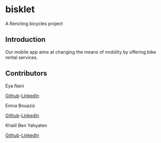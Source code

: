 # bisklet

A Rencting bicycles project 

## Introduction
Our mobile app aims at changing the means of mobility by offering bike rental services.




## Contributors
Eya Nani 

[Github](https://github.com/eya-98)-[LinkedIn](https://www.linkedin.com/in/eya-nani-534996154/)

Emna Bouaziz

[Github](https://github.com/emnabz)-[LinkedIn](https://www.linkedin.com/in/emna-bouaziz-4634771b7/)

Khalil Ben Yahyaten 

[Github](https://github.com/khalilbenyahyaten)-[LinkedIn](https://www.linkedin.com/in/khalil-ben-yahyaten-579243155/)



